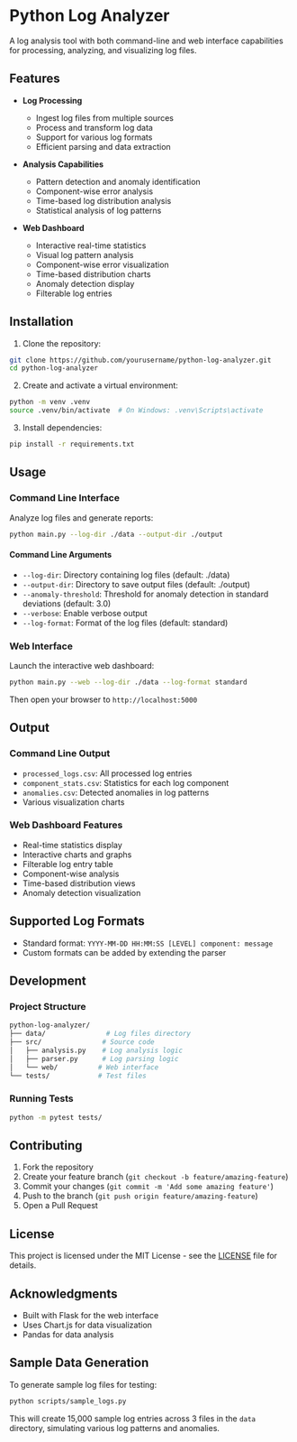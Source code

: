 # Python Log Analyzer

A log analysis tool with both command-line and web interface capabilities for processing, analyzing, and visualizing log files.

## Features

- **Log Processing**
  - Ingest log files from multiple sources
  - Process and transform log data
  - Support for various log formats
  - Efficient parsing and data extraction

- **Analysis Capabilities**
  - Pattern detection and anomaly identification
  - Component-wise error analysis
  - Time-based log distribution analysis
  - Statistical analysis of log patterns

- **Web Dashboard**
  - Interactive real-time statistics
  - Visual log pattern analysis
  - Component-wise error visualization
  - Time-based distribution charts
  - Anomaly detection display
  - Filterable log entries

## Installation

1. Clone the repository:
```bash
git clone https://github.com/yourusername/python-log-analyzer.git
cd python-log-analyzer
```

2. Create and activate a virtual environment:
```bash
python -m venv .venv
source .venv/bin/activate  # On Windows: .venv\Scripts\activate
```

3. Install dependencies:
```bash
pip install -r requirements.txt
```

## Usage

### Command Line Interface

Analyze log files and generate reports:
```bash
python main.py --log-dir ./data --output-dir ./output
```

#### Command Line Arguments

- `--log-dir`: Directory containing log files (default: ./data)
- `--output-dir`: Directory to save output files (default: ./output)
- `--anomaly-threshold`: Threshold for anomaly detection in standard deviations (default: 3.0)
- `--verbose`: Enable verbose output
- `--log-format`: Format of the log files (default: standard)

### Web Interface

Launch the interactive web dashboard:
```bash
python main.py --web --log-dir ./data --log-format standard
```

Then open your browser to `http://localhost:5000`

## Output

### Command Line Output

- `processed_logs.csv`: All processed log entries
- `component_stats.csv`: Statistics for each log component
- `anomalies.csv`: Detected anomalies in log patterns
- Various visualization charts

### Web Dashboard Features

- Real-time statistics display
- Interactive charts and graphs
- Filterable log entry table
- Component-wise analysis
- Time-based distribution views
- Anomaly detection visualization

## Supported Log Formats

- Standard format: `YYYY-MM-DD HH:MM:SS [LEVEL] component: message`
- Custom formats can be added by extending the parser

## Development

### Project Structure

```bash
python-log-analyzer/
├── data/               # Log files directory
├── src/               # Source code
│   ├── analysis.py    # Log analysis logic
│   ├── parser.py      # Log parsing logic
│   └── web/          # Web interface
└── tests/            # Test files
```

### Running Tests

```bash
python -m pytest tests/
```

## Contributing

1. Fork the repository
2. Create your feature branch (`git checkout -b feature/amazing-feature`)
3. Commit your changes (`git commit -m 'Add some amazing feature'`)
4. Push to the branch (`git push origin feature/amazing-feature`)
5. Open a Pull Request

## License

This project is licensed under the MIT License - see the [LICENSE](LICENSE) file for details.

## Acknowledgments

- Built with Flask for the web interface
- Uses Chart.js for data visualization
- Pandas for data analysis

## Sample Data Generation

To generate sample log files for testing:

```bash
python scripts/sample_logs.py
```

This will create 15,000 sample log entries across 3 files in the `data` directory, simulating various log patterns and anomalies.
